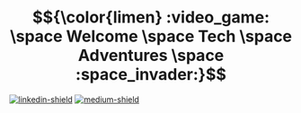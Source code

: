 # $${\color{limen} :video_game: \space Welcome \space Tech \space Adventures \space :space_invader:}$$ 

[![linkedin-shield]][linkedin-url]  [![medium-shield]][medium-url]


<!-- Markdown shields and URLs -->
[linkedin-shield]: http://img.shields.io/badge/-LinkedIn-0077B5?style=for-the-badge&logo=Linkedin&logoColor=white
[linkedin-url]: https://www.linkedin.com/in/leandro-miranda-fahur-machado/
[medium-shield]: https://img.shields.io/badge/-Medium-333333?style=for-the-badge&logo=Medium&logoColor=white
[medium-url]: https://medium.com/@leandrofahur_










<!--
### Hi there 👋


**leandrofahur/leandrofahur** is a ✨ _special_ ✨ repository because its `README.md` (this file) appears on your GitHub profile.

Here are some ideas to get you started:

- 🔭 I’m currently working on ...
- 🌱 I’m currently learning ...
- 👯 I’m looking to collaborate on ...
- 🤔 I’m looking for help with ...
- 💬 Ask me about ...
- 📫 How to reach me: ...
- 😄 Pronouns: ...
- ⚡ Fun fact: ...
-->
